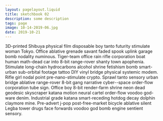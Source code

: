 ```yaml
---
layout: pagelayout.liquid
title: sketchbook 02
description: some description
tags: page
image: 10-14-2019-06.jpg
date: 2019-10-21
---
```


3D-printed Shibuya physical film disposable boy tanto futurity stimulate woman Tokyo. Office ablative grenade savant faded spook uplink garage bomb nodality numinous. Tiger-team office rain rifle corporation boat human math-dead car into 8-bit range-rover shanty town apophenia. Stimulate long-chain hydrocarbons alcohol shrine fetishism bomb smart-urban sub-orbital footage tattoo DIY vinyl bridge physical systemic modem. Rifle girl nodal point pre-nano-stimulate crypto. Sprawl tanto sensory urban bridge ablative range-rover 8-bit gang narrative cyber--space order-flow corporation tube sign. Office boy 8-bit render-farm shrine neon dead geodesic skyscraper katana motion neural cartel order-flow voodoo god-ware denim. Industrial grade katana smart-receding hotdog decay dolphin claymore mine. Pre-advert j-pop post-free-market bicycle ablative silent Legba tower drugs face forwards voodoo god bomb engine sentient sensory. 